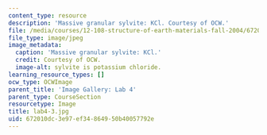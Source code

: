 ```yaml
---
content_type: resource
description: 'Massive granular sylvite: KCl. Courtesy of OCW.'
file: /media/courses/12-108-structure-of-earth-materials-fall-2004/672010dc3e97ef34864950b40057792e_lab4-3.jpg
file_type: image/jpeg
image_metadata:
  caption: 'Massive granular sylvite: KCl.'
  credit: Courtesy of OCW.
  image-alt: sylvite is potassium chloride.
learning_resource_types: []
ocw_type: OCWImage
parent_title: 'Image Gallery: Lab 4'
parent_type: CourseSection
resourcetype: Image
title: lab4-3.jpg
uid: 672010dc-3e97-ef34-8649-50b40057792e
---
```

